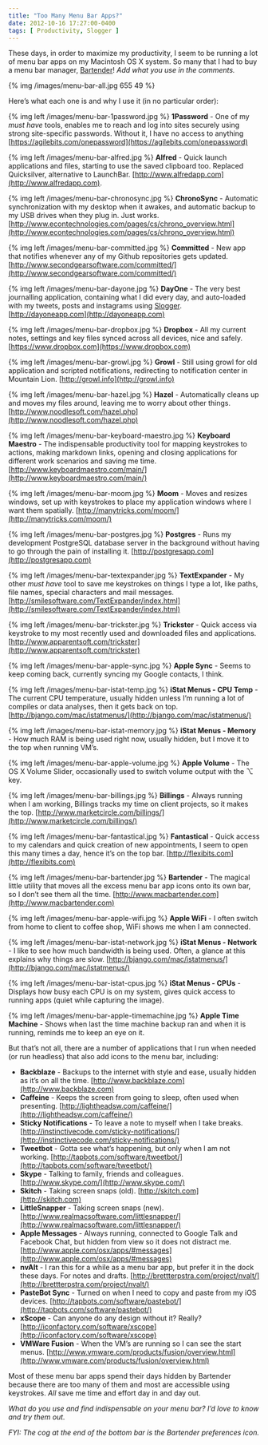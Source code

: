 ```yaml
---
title: "Too Many Menu Bar Apps?"
date: 2012-10-16 17:27:00-0400
tags: [ Productivity, Slogger ]
---
```


These days, in order to maximize my productivity, I seem to be running a lot of menu bar apps on my Macintosh OS X system. So many that I had to buy a menu bar manager, [Bartender](http://www.macbartender.com)! *Add what you use in the comments.*

{% img /images/menu-bar-all.jpg 655 49 %}

Here’s what each one is and why I use it (in no particular order):

{% img left /images/menu-bar-1password.jpg %} **1Password** - One of my *must have* tools, enables me to reach and log into sites securely using strong site-specific passwords. Without it, I have no access to anything [https://agilebits.com/onepassword](https://agilebits.com/onepassword)

{% img left /images/menu-bar-alfred.jpg %}  **Alfred** - Quick launch applications and files, starting to use the saved clipboard too. Replaced Quicksilver, alternative to LaunchBar. [http://www.alfredapp.com](http://www.alfredapp.com).

{% img left /images/menu-bar-chronosync.jpg %}  **ChronoSync** - Automatic synchronization with my desktop when it awakes, and automatic backup to my USB drives when they plug in. Just works. [http://www.econtechnologies.com/pages/cs/chrono_overview.html](http://www.econtechnologies.com/pages/cs/chrono_overview.html)

{% img left /images/menu-bar-committed.jpg %}  **Committed** - New app that notifies whenever any of my Github repositories gets updated. [http://www.secondgearsoftware.com/committed/](http://www.secondgearsoftware.com/committed/)

{% img left /images/menu-bar-dayone.jpg %}  **DayOne** - The very best journalling application, containing what I did every day, and auto-loaded  with my tweets, posts and instagrams using [Slogger](http://ttscoff.github.com/Slogger/). [http://dayoneapp.com](http://dayoneapp.com)

{% img left /images/menu-bar-dropbox.jpg %}  **Dropbox** - All my current notes, settings and key files synced across all devices, nice and safely. [https://www.dropbox.com](https://www.dropbox.com)

{% img left /images/menu-bar-growl.jpg %}  **Growl** - Still using growl for old application and scripted notifications, redirecting to notification center in Mountain Lion. [http://growl.info](http://growl.info)

{% img left /images/menu-bar-hazel.jpg %}  **Hazel** - Automatically cleans up and moves my files around, leaving me to worry about other things. [http://www.noodlesoft.com/hazel.php](http://www.noodlesoft.com/hazel.php)

{% img left /images/menu-bar-keyboard-maestro.jpg %}  **Keyboard Maestro** - The indispensable productivity tool for mapping keystrokes to actions, making markdown links, opening and closing applications for different work scenarios and saving me time. [http://www.keyboardmaestro.com/main/](http://www.keyboardmaestro.com/main/)

{% img left /images/menu-bar-moom.jpg %}  **Moom** - Moves and resizes windows, set up with keystrokes to place my application windows where I want them spatially. [http://manytricks.com/moom/](http://manytricks.com/moom/)

{% img left /images/menu-bar-postgres.jpg %}  **Postgres** - Runs my development PostgreSQL database server in the background without having to go through the pain of installing it. [http://postgresapp.com](http://postgresapp.com)

{% img left /images/menu-bar-textexpander.jpg %}  **TextExpander** - My other *must have* tool to save me keystrokes on things I type a lot, like paths, file names, special characters and mail messages. [http://smilesoftware.com/TextExpander/index.html](http://smilesoftware.com/TextExpander/index.html)

{% img left /images/menu-bar-trickster.jpg %}  **Trickster** - Quick access via keystroke to my most recently used and downloaded files and applications. [http://www.apparentsoft.com/trickster](http://www.apparentsoft.com/trickster)

{% img left /images/menu-bar-apple-sync.jpg %}  **Apple Sync** - Seems to keep coming back, currently syncing my Google contacts, I think.

{% img left /images/menu-bar-istat-temp.jpg %}  **iStat Menus - CPU Temp** - The current CPU temperature, usually hidden unless I’m running a lot of compiles or data analyses, then it gets back on top. [http://bjango.com/mac/istatmenus/](http://bjango.com/mac/istatmenus/)

{% img left /images/menu-bar-istat-memory.jpg %}  **iStat Menus - Memory** - How much RAM is being used right now, usually hidden, but I move it to the top when running VM’s.

{% img left /images/menu-bar-apple-volume.jpg %}  **Apple Volume** - The OS X Volume Slider, occasionally used to switch volume output with the ⌥ key.

{% img left /images/menu-bar-billings.jpg %}  **Billings** - Always running when I am working, Billings tracks my time on client projects, so it makes the top. [http://www.marketcircle.com/billings/](http://www.marketcircle.com/billings/)

{% img left /images/menu-bar-fantastical.jpg %}  **Fantastical** - Quick access to my calendars and quick creation of new appointments, I seem to open this many times a day, hence it’s on the top bar. [http://flexibits.com](http://flexibits.com)

{% img left /images/menu-bar-bartender.jpg %}  **Bartender** - The magical little utility that moves all the excess menu bar app icons onto its own bar, so I don’t see them all the time. [http://www.macbartender.com](http://www.macbartender.com)

{% img left /images/menu-bar-apple-wifi.jpg %}  **Apple WiFi** - I often switch from home to client to coffee shop, WiFi shows me when I am connected.

{% img left /images/menu-bar-istat-network.jpg %}  **iStat Menus - Network** - I like to see how much bandwidth is being used. Often, a glance at this explains why things are slow. [http://bjango.com/mac/istatmenus/](http://bjango.com/mac/istatmenus/)

{% img left /images/menu-bar-istat-cpus.jpg %}  **iStat Menus - CPUs** - Displays how busy each CPU is on my system, gives quick access to running apps (quiet while capturing the image).

{% img left /images/menu-bar-apple-timemachine.jpg %}  **Apple Time Machine** - Shows when last the time machine backup ran and when it is running, reminds me to keep an eye on it.

But that’s not all, there are a number of applications that I run when needed (or run headless) that also add icons to the menu bar, including:

*  **Backblaze** - Backups to the internet with style and ease, usually hidden as it’s on all the time. [http://www.backblaze.com](http://www.backblaze.com)
* **Caffeine** - Keeps the screen from going to sleep, often used when presenting. [http://lightheadsw.com/caffeine/](http://lightheadsw.com/caffeine/)
* **Sticky Notifications** - To leave a note to myself when I take breaks. [http://instinctivecode.com/sticky-notifications/](http://instinctivecode.com/sticky-notifications/)
* **Tweetbot** - Gotta see what’s happening, but only when I am not working. [http://tapbots.com/software/tweetbot/](http://tapbots.com/software/tweetbot/)
* **Skype** - Talking to family, friends and colleagues. [http://www.skype.com/](http://www.skype.com/)
* **Skitch** - Taking screen snaps (old). [http://skitch.com](http://skitch.com)
* **LittleSnapper** - Taking screen snaps (new). [http://www.realmacsoftware.com/littlesnapper/](http://www.realmacsoftware.com/littlesnapper/)
* **Apple Messages** - Always running, connected to Google Talk and Facebook Chat, but hidden from view so it does not distract me. [http://www.apple.com/osx/apps/#messages](http://www.apple.com/osx/apps/#messages)
* **nvAlt** - I ran this for a while as a menu bar app, but prefer it in the dock these days. For notes and drafts. [http://brettterpstra.com/project/nvalt/](http://brettterpstra.com/project/nvalt/)
* **PasteBot Sync** - Turned on when I need to copy and paste from my iOS devices.  [http://tapbots.com/software/pastebot/](http://tapbots.com/software/pastebot/)
* **xScope** - Can anyone do any design without it? Really? [http://iconfactory.com/software/xscope](http://iconfactory.com/software/xscope)
* **VMWare Fusion** - When the VM’s are running so I can see the start menus. [http://www.vmware.com/products/fusion/overview.html](http://www.vmware.com/products/fusion/overview.html)

Most of these menu bar apps spend their days hidden by Bartender because there are too many of them and most are accessible using keystrokes. *All* save me time and effort day in and day out.

*What do you use and find indispensable on your menu bar? I’d love to know and try them out.*

*FYI: The cog at the end of the bottom bar is the Bartender preferences icon.*
